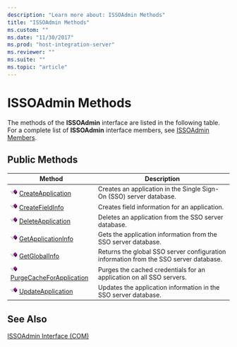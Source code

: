 ```yaml
---
description: "Learn more about: ISSOAdmin Methods"
title: "ISSOAdmin Methods"
ms.custom: ""
ms.date: "11/30/2017"
ms.prod: "host-integration-server"
ms.reviewer: ""
ms.suite: ""
ms.topic: "article"
---
```

# ISSOAdmin Methods
The methods of the **ISSOAdmin** interface are listed in the following table. For a complete list of **ISSOAdmin** interface members, see [ISSOAdmin Members](../esso/issoadmin-members.md).  
  
## Public Methods  
  
|Method|Description|  
|------------|-----------------|  
|![Icon used to create an application in the Single Sign-On (SSO) server database.](../esso/media/pubmethod.gif "pubmethod") [CreateApplication](../esso/issoadmin-createapplication-method.md)|Creates an application in the Single Sign-On (SSO) server database.|  
|![Icon used to create field information for an application.](../esso/media/pubmethod.gif "pubmethod") [CreateFieldInfo](../esso/issoadmin-createfieldinfo-method.md)|Creates field information for an application.|  
|![Icon used to delete an application from the SSO server database.](../esso/media/pubmethod.gif "pubmethod") [DeleteApplication](../esso/issoadmin-deleteapplication-method.md)|Deletes an application from the SSO server database.|  
|![Icon used to get the application information from the SSO server database.](../esso/media/pubmethod.gif "pubmethod") [GetApplicationInfo](../esso/issoadmin-getapplicationinfo-method.md)|Gets the application information from the SSO server database.|  
|![Icon used to return the global SSO server configuration information from the SSO server database.](../esso/media/pubmethod.gif "pubmethod") [GetGlobalInfo](../esso/issoadmin-getglobalinfo-method.md)|Returns the global SSO server configuration information from the SSO server database.|  
|![Icon used to purge the cached credentials for an application on all SSO servers.](../esso/media/pubmethod.gif "pubmethod") [PurgeCacheForApplication](../esso/issoadmin-purgecacheforapplication-method.md)|Purges the cached credentials for an application on all SSO servers.|  
|![Icon used to update the application information in the SSO server database.](../esso/media/pubmethod.gif "pubmethod") [UpdateApplication](../esso/issoadmin-updateapplication-method.md)|Updates the application information in the SSO server database.|  
  
## See Also  
 [ISSOAdmin Interface (COM)](../esso/issoadmin-interface-com.md)
